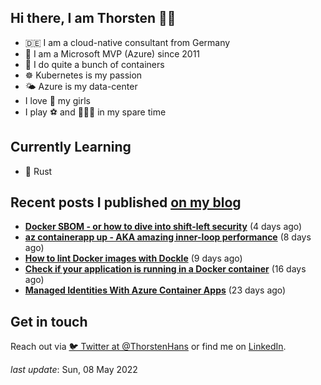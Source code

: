 ## Hi there, I am Thorsten 👋🏼

- 🇩🇪 I am a cloud-native consultant from Germany
- 🔷 I am a Microsoft MVP (Azure) since 2011
- 🐳 I do quite a bunch of containers
- ☸️ Kubernetes is my passion
- 🌤 Azure is my data-center
- I love 💞 my girls
- I play ⚽️ and 🏃🏻‍♂️ in my spare time

## Currently Learning

- 🦀 Rust

## Recent posts I published [on my blog](https://thorsten-hans.com)

- **[Docker SBOM - or how to dive into shift-left security](https://www.thorsten-hans.com/docker-sbom-dive-into-shift-left-security/)** (4 days ago)
- **[az containerapp up - AKA amazing inner-loop performance](https://www.thorsten-hans.com/az-containerapp-aka-amazing-loop-performance/)** (8 days ago)
- **[How to lint Docker images with Dockle](https://www.thorsten-hans.com/lint-docker-images-with-dockle/)** (9 days ago)
- **[Check if your application is running in a Docker container](https://www.thorsten-hans.com/check-if-application-is-running-in-docker-container/)** (16 days ago)
- **[Managed Identities With Azure Container Apps](https://www.thorsten-hans.com/managed-identities-with-azure-container-apps/)** (23 days ago)

## Get in touch

Reach out via [🐦 Twitter at @ThorstenHans](https://twitter.com/ThorstenHans) or find me on [LinkedIn](https://linkedin.com/in/ThorstenHans).

_last update_: Sun, 08 May 2022

